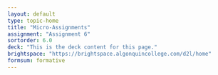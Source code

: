 ```yaml
---
layout: default
type: topic-home
title: "Micro-Assignments"
assignment: "Assignment 6"
sortorder: 6.0
deck: "This is the deck content for this page."
brightspace: "https://brightspace.algonquincollege.com/d2l/home"
formsum: formative
---
```

